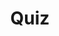 ---
title: "Quiz"
passing_percentage: 70
layout: "test"
type: "test"
questions:
  - id: "q1"
    text: "What do Meshery Models provide for representing infrastructure components?"
    type: "single-answer"
    marks: 2
    options:
      - id: "a"
        text: "A structured, reusable, and extensible way to represent infrastructure components and their relationships"
        is_correct: true
      - id: "b"
        text: "Only code-based representations of infrastructure"
      - id: "c"
        text: "Simple templates for basic configurations"
      - id: "d"
        text: "Hardware-specific configuration files"
  - id: "q2"
    text: "Which shapes are used to represent different categories of Kubernetes components in Meshery?"
    type: "multiple-answers"
    marks: 2
    options:
      - id: "a"
        text: "Triangles for Networking and Service Management"
        is_correct: true
      - id: "b"
        text: "Cylinders for Storage and Stateful Components"
        is_correct: true
      - id: "c"
        text: "Rectangles for Hierarchical and Parent Components"
        is_correct: true
  - id: "q3"
    text: "What is the primary purpose of annotations in Meshery designs?"
    type: "single-answer"
    marks: 2
    options:
      - id: "a"
        text: "To deploy functional components to the cluster"
      - id: "b"
        text: "To enhance the design by providing additional context and illustrating connections between components"
        is_correct: true
      - id: "c"
        text: "To automatically configure Kubernetes resources"
      - id: "d"
        text: "To replace manual deployment processes"
---